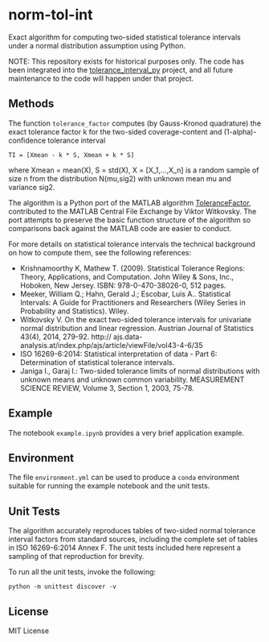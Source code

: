 # norm-tol-int

Exact algorithm for computing two-sided statistical tolerance intervals under a normal distribution assumption using Python.

NOTE: This repository exists for historical purposes only. The code has been integrated into the
[tolerance_interval_py](https://github.com/cjekel/tolerance_interval_py) project, and all
future maintenance to the code will happen under that project.

## Methods

The function `tolerance_factor` computes (by Gauss-Kronod quadrature)
the exact tolerance factor k for the
two-sided coverage-content and (1-alpha)-confidence tolerance interval

    TI = [Xmean - k * S, Xmean + k * S]

where Xmean = mean(X), S = std(X), X = [X_1,...,X_n] is a random sample
of size n from the distribution N(mu,sig2) with unknown mean mu and
variance sig2.

The algorithm is a Python port of the MATLAB algorithm [ToleranceFactor](https://www.mathworks.com/matlabcentral/fileexchange/24135-tolerancefactor), contributed to the MATLAB Central File Exchange
by Viktor Witkovsky. The port attempts to preserve the basic function structure of the
algorithm so comparisons back against the MATLAB code are easier to conduct.

For more details on statistical tolerance intervals the technical background on how to
compute them, see the following references:

*   Krishnamoorthy K, Mathew T. (2009). Statistical Tolerance Regions:
    Theory, Applications, and Computation. John Wiley & Sons, Inc.,
    Hoboken, New Jersey. ISBN: 978-0-470-38026-0, 512 pages.
*   Meeker, William Q.; Hahn, Gerald J.; Escobar, Luis A.. Statistical
    Intervals: A Guide for Practitioners and Researchers (Wiley Series in
    Probability and Statistics). Wiley.
*   Witkovsky V. On the exact two-sided tolerance intervals for
    univariate normal distribution and linear regression. Austrian
    Journal of Statistics 43(4), 2014, 279-92. http://
    ajs.data-analysis.at/index.php/ajs/article/viewFile/vol43-4-6/35
*   ISO 16269-6:2014: Statistical interpretation of data - Part 6:
    Determination of statistical tolerance intervals.
*   Janiga I., Garaj I.: Two-sided tolerance limits of normal
    distributions with unknown means and unknown common variability.
    MEASUREMENT SCIENCE REVIEW, Volume 3, Section 1, 2003, 75-78.

## Example

The notebook `example.ipynb` provides a very brief application example.

## Environment

The file `environment.yml` can be used to produce a `conda` environment suitable
for running the example notebook and the unit tests.

## Unit Tests

The algorithm accurately reproduces tables of two-sided normal tolerance
interval factors from standard sources, including the complete set of tables in
ISO 16269-6:2014 Annex F. The unit tests included here represent a sampling of that
reproduction for brevity.

To run all the unit tests, invoke the following:

    python -m unittest discover -v

## License

MIT License
